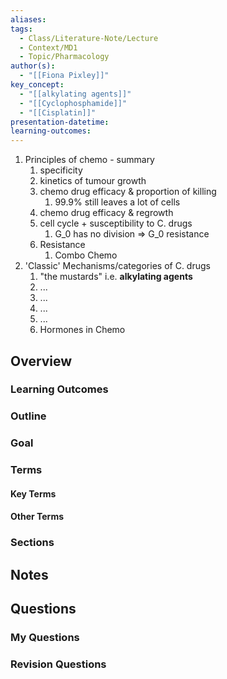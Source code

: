 ```yaml
---
aliases: 
tags:
  - Class/Literature-Note/Lecture
  - Context/MD1
  - Topic/Pharmacology
author(s):
  - "[[Fiona Pixley]]"
key_concept:
  - "[[alkylating agents]]"
  - "[[Cyclophosphamide]]"
  - "[[Cisplatin]]"
presentation-datetime: 
learning-outcomes:
---
```




1. Principles of chemo - summary
	1. specificity
	2. kinetics of tumour growth
	3. chemo drug efficacy & proportion of killing
		1. 99.9% still leaves a lot of cells
	4. chemo drug efficacy & regrowth
	5. cell cycle + susceptibility to C. drugs
		1. G_0 has no division => G_0 resistance
	6. Resistance
		1. Combo Chemo
2. 'Classic' Mechanisms/categories of C. drugs
	1. "the mustards" i.e. **alkylating agents**
	2. ...
	3. ...
	4. ...
	5. ...
	6. Hormones in Chemo
## Overview
### Learning Outcomes

### Outline

### Goal

### Terms
#### Key Terms

#### Other Terms

### Sections


## Notes


## Questions

### My Questions
### Revision Questions




